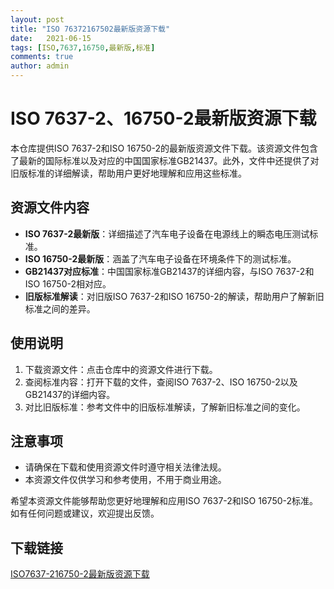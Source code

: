 ```yaml
---
layout: post
title: "ISO 76372167502最新版资源下载"
date:   2021-06-15
tags: [ISO,7637,16750,最新版,标准]
comments: true
author: admin
---
```

# ISO 7637-2、16750-2最新版资源下载

本仓库提供ISO 7637-2和ISO 16750-2的最新版资源文件下载。该资源文件包含了最新的国际标准以及对应的中国国家标准GB21437。此外，文件中还提供了对旧版标准的详细解读，帮助用户更好地理解和应用这些标准。

## 资源文件内容

- **ISO 7637-2最新版**：详细描述了汽车电子设备在电源线上的瞬态电压测试标准。
- **ISO 16750-2最新版**：涵盖了汽车电子设备在环境条件下的测试标准。
- **GB21437对应标准**：中国国家标准GB21437的详细内容，与ISO 7637-2和ISO 16750-2相对应。
- **旧版标准解读**：对旧版ISO 7637-2和ISO 16750-2的解读，帮助用户了解新旧标准之间的差异。

## 使用说明

1. 下载资源文件：点击仓库中的资源文件进行下载。
2. 查阅标准内容：打开下载的文件，查阅ISO 7637-2、ISO 16750-2以及GB21437的详细内容。
3. 对比旧版标准：参考文件中的旧版标准解读，了解新旧标准之间的变化。

## 注意事项

- 请确保在下载和使用资源文件时遵守相关法律法规。
- 本资源文件仅供学习和参考使用，不用于商业用途。

希望本资源文件能够帮助您更好地理解和应用ISO 7637-2和ISO 16750-2标准。如有任何问题或建议，欢迎提出反馈。

## 下载链接

[ISO7637-216750-2最新版资源下载](https://pan.quark.cn/s/e936bbdcb813)